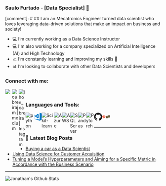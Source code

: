 ### Saulo Furtado - [Data Specialist] 👋

[comment]: # ## I am an Mecatronics Engineer turned data scientist who loves leveraging data-driven solutions that make an impact on business and society!

- 💻 I’m currently working as a Data Science Instructor
- 💻 I'm also working for a company specialized on Artificial Intelligence (AI) and High Technology
- 📈 I’m constantly learning and Improving my skills 🤣
- 📊 I’m looking to collaborate with other Data Scientists and developers 

### Connect with me:

[<img align="left"  width="22px" src="https://cdn.jsdelivr.net/npm/simple-icons@3.4.0/icons/linkedin.svg" />](https://www.linkedin.com/in/cabreirajm/)

[<img align="left" alt="cabreirajm | medium" width="22px" src="https://cdn.jsdelivr.net/npm/simple-icons@3.4.0/icons/medium.svg" />](https://medium.com/@cabreirajm)

[<img align="left" alt="jhon_cabreira | Instagram" width="22px" src="https://upload.wikimedia.org/wikipedia/commons/5/58/Instagram-Icon.png" />](https://www.instagram.com/jhon_cabreira/)



<br />

### Languages and Tools:

<img align="left" alt="python" width="26px" src="https://cdn3.iconfinder.com/data/icons/logos-and-brands-adobe/512/267_Python-512.png" />

<img align="left" alt="visual studio code" width="26px" src="https://raw.githubusercontent.com/github/explore/80688e429a7d4ef2fca1e82350fe8e3517d3494d/topics/visual-studio-code/visual-studio-code.png" />

[<img align="left" alt="Scikit-learn" width="40px" src="https://upload.wikimedia.org/wikipedia/commons/0/05/Scikit_learn_logo_small.svg" />](https://scikit-learn.org/stable/)

<img align="left" alt="Azure" width="26px" src="https://www.parkmycloud.com/wp-content/uploads/2018/02/Azure_.png" />

<img align="left" alt="AWS" width="26px" src="https://cdn.jsdelivr.net/npm/simple-icons@3.4.0/icons/amazonaws.svg" />

<img align="left" alt="SQLServer" width="26px" src="https://img.icons8.com/color/2x/microsoft-sql-server.png" />

<img align="left" alt="Pandas" width="26px" src="https://cdn.jsdelivr.net/npm/simple-icons@3.4.0/icons/pandas.svg" />

<img align="left" alt="Pytorch" width="26px" src="https://cdn.jsdelivr.net/npm/simple-icons@3.4.0/icons/pytorch.svg" />

<img align="left" alt="GitHub" width="26px" src="https://raw.githubusercontent.com/github/explore/78df643247d429f6cc873026c0622819ad797942/topics/github/github.png" />

<img align="left" alt="Git" width="26px" src="https://raw.githubusercontent.com/github/explore/80688e429a7d4ef2fca1e82350fe8e3517d3494d/topics/git/git.png" />

<br />
<br />


---

### 📕 Latest Blog Posts

<!-- BLOG-POST-LIST:START -->
* [Buying a car as a Data Scientist](https://towardsdatascience.com/buying-a-car-as-a-data-scientist-5a2f9f340292) 
* [Using Data Science for Customer Acquisition](https://towardsdatascience.com/using-data-science-for-customer-acquisition-2001525792f)
* [Tuning a Model’s Hyperparameters and Aiming for a Specific Metric in Accordance with the Business Scenario](https://towardsdatascience.com/tuning-a-models-hyperparameters-and-aiming-for-a-specific-metric-in-accordance-with-the-business-3c47d534ed3b)




<!-- BLOG-POST-LIST:END -->

---

<img align="left" alt="Jonathan's Github Stats" src="https://github-readme-stats.vercel.app/api?username=jmcabreira&show_icons=true&hide_border=true" />

[medium]: https://medium.com/@cabreirajm
[linkedin]: linkedin.com/in/cabreirajm
[instagram]: https://instagram.com/jhon_cabreira
